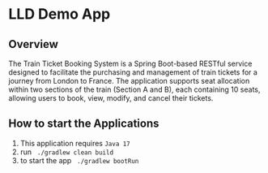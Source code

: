 # LLD Demo App

## Overview

The Train Ticket Booking System is a Spring Boot-based RESTful service designed to facilitate the purchasing and management of train tickets for a journey from London to France. The application supports seat allocation within two sections of the train (Section A and B), each containing 10 seats, allowing users to book, view, modify, and cancel their tickets.

## How to start the Applications

1. This application requires ```Java 17```
2. run ``` ./gradlew clean build```
3. to start the app  ``` ./gradlew bootRun```
